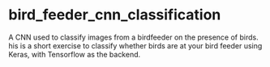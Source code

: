 # bird_feeder_cnn_classification
A CNN used to classify images from a birdfeeder on the presence of birds.
his is a short exercise to classify whether birds are at your bird feeder using Keras, with Tensorflow as the backend. 
